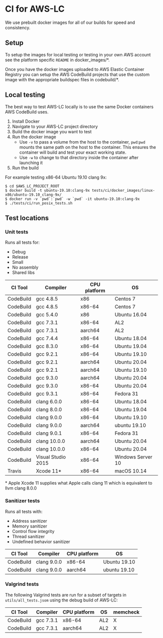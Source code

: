 # CI for AWS-LC
We use prebuilt docker images for all of our builds for speed and consistency.

## Setup
 To setup the images for local testing or testing in your own AWS account see
the platform specific `README` in docker_images/*.

Once you have the docker images uploaded to AWS Elastic Container Registry you
can setup the AWS CodeBuild projects that use the custom image with the
appropriate buildspec files in codebuild/*.

## Local testing
The best way to test AWS-LC locally is to use the same Docker containers AWS
CodeBuild uses.
1. Install Docker
2. Navigate to your AWS-LC project directory
3. Build the docker image you want to test
4. Run the docker image
   *   Use `-v` to pass a volume from the host to the container, `pwd`:`pwd`
       mounts the same path on the host to the container. This ensures the
       container will build and test your exact working state.
   *  Use `-w` to change to that directory inside the container after launching
      it
5. Run the build

For example testing x86-64 Ubuntu 19.10 clang 9x:
```
$ cd $AWS_LC_PROJECT_ROOT
$ docker build -t ubuntu-19.10:clang-9x tests/ci/docker_images/linux-x86/ubuntu-19.10_clang-9x/
$ docker run -v `pwd`:`pwd` -w `pwd` -it ubuntu-19.10:clang-9x
$ ./tests/ci/run_posix_tests.sh
```

## Test locations
### Unit tests
Runs all tests for:
* Debug
* Release
* Small
* No assembly
* Shared libs

CI Tool|Compiler|CPU platform|OS
------------ | -------------| -------------|-------------
CodeBuild|gcc 4.8.5|x86|Centos 7
CodeBuild|gcc 4.8.5|x86-64|Centos 7
CodeBuild|gcc 5.4.0|x86|Ubuntu 16.04
CodeBuild|gcc 7.3.1|x86-64|AL2
CodeBuild|gcc 7.3.1|aarch64|AL2
CodeBuild|gcc 7.4.4|x86-64|Ubuntu 18.04
CodeBuild|gcc 8.3.0|x86-64|Ubuntu 19.04
CodeBuild|gcc 9.2.1|x86-64|Ubuntu 19.10
CodeBuild|gcc 9.2.1|aarch64|Ubuntu 20.04
CodeBuild|gcc 9.2.1|aarch64|Ubuntu 19.10
CodeBuild|gcc 9.3.0|aarch64|Ubuntu 20.04
CodeBuild|gcc 9.3.0|x86-64|Ubuntu 20.04
CodeBuild|gcc 9.3.1|x86-64|Fedora 31
CodeBuild|clang 6.0.0|x86-64|Ubuntu 18.04
CodeBuild|clang 8.0.0|x86-64|Ubuntu 19.04
CodeBuild|clang 9.0.0|x86-64|Ubuntu 19.10
CodeBuild|clang 9.0.0|aarch64|ubuntu 19.10
CodeBuild|clang 9.0.1|x86-64|Fedora 31
CodeBuild|clang 10.0.0|aarch64|Ubuntu 20.04
CodeBuild|clang 10.0.0|x86-64|Ubuntu 20.04
CodeBuild|Visual Studio 2015|x86-64|Windows Server 10
Travis|Xcode 11*|x86-64|macOS 10.14

\* Apple Xcode 11 supplies what Apple calls clang 11 which is equivalent to llvm
clang 8.0.0

### Sanitizer tests
Runs all tests with:
* Address sanitizer
* Memory sanitizer
* Control flow integrity
* Thread sanitizer
* Undefined behavior sanitizer

CI Tool|Compiler|CPU platform|OS
------------ | -------------| -------------|-------------
CodeBuild|clang 9.0.0|x86-64|Ubuntu 19.10
CodeBuild|clang 9.0.0|aarch64|ubuntu 19.10

### Valgrind tests

The following Valgrind tests are run for a subset of targets in `utils/all_tests.jsom` using the debug build of AWS-LC:

CI Tool|Compiler|CPU platform|OS| memcheck 
------------ | -------------| -------------|-------------|-------------
CodeBuild|gcc 7.3.1|x86-64|AL2 | X
CodeBuild|gcc 7.3.1|aarch64|AL2 | X